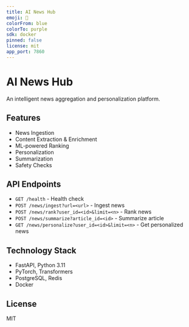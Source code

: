 ```yaml
---
title: AI News Hub
emoji: 📰
colorFrom: blue
colorTo: purple
sdk: docker
pinned: false
license: mit
app_port: 7860
---
```


# AI News Hub

An intelligent news aggregation and personalization platform.

## Features

- News Ingestion
- Content Extraction & Enrichment
- ML-powered Ranking
- Personalization
- Summarization
- Safety Checks

## API Endpoints

- `GET /health` - Health check
- `POST /news/ingest?url=<url>` - Ingest news
- `POST /news/rank?user_id=<id>&limit=<n>` - Rank news
- `POST /news/summarize?article_id=<id>` - Summarize article
- `GET /news/personalize?user_id=<id>&limit=<n>` - Get personalized news

## Technology Stack

- FastAPI, Python 3.11
- PyTorch, Transformers
- PostgreSQL, Redis
- Docker

## License

MIT
